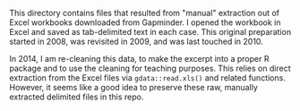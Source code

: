 This directory contains files that resulted from "manual" extraction out of Excel workbooks downloaded from Gapminder. I opened the workbook in Excel and saved as tab-delimited text in each case. This original preparation started in 2008, was revisited in 2009, and was last touched in 2010.

In 2014, I am re-cleaning this data, to make the excerpt into a proper R package and to use the cleaning for teaching purposes. This relies on direct extraction from the Excel files via `gdata::read.xls()` and related functions. However, it seems like a good idea to preserve these raw, manually extracted delimited files in this repo.

